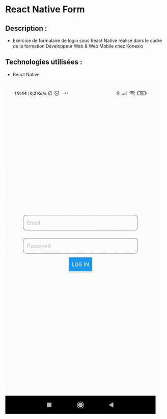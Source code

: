 # React Native Form

## Description :
* Exercice de formulaire de login sous React Native réalisé dans le cadre de la formation Développeur Web & Web Mobile chez Konexio

## Technologies utilisées :
* React Native

## 
![](https://github.com/julie-desvaux/konexio_react_native_form/blob/master/react_native_form.gif)
